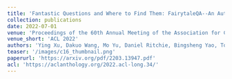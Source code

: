 ```yaml
---
title: 'Fantastic Questions and Where to Find Them: FairytaleQA--An Authentic Dataset for Narrative Comprehension'
collection: publications
date: 2022-07-01
venue: 'Proceedings of the 60th Annual Meeting of the Association for Computational Linguistics (ACL 2022)'
venue_short: 'ACL 2022'
authors: 'Ying Xu, Dakuo Wang, Mo Yu, Daniel Ritchie, Bingsheng Yao, Tongshuang Wu, Zheng Zhang, <b>Toby Jia-Jun Li</b>, Nora Bradford, Branda Sun, Tran Hoang, Yisi Sang, Yufang Hou, Xiaojuan Ma, Diyi Yang, Nanyun Peng, Zhou Yu, and Mark Warschauer'
teaser: '/images/c16_thumbnail.png'
paperurl: 'https://arxiv.org/pdf/2203.13947.pdf'
acl: 'https://aclanthology.org/2022.acl-long.34/'
---
```

